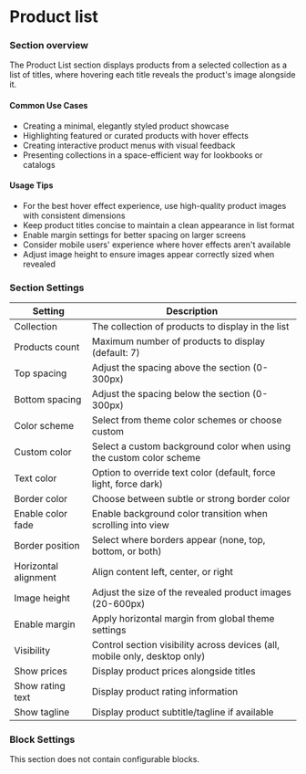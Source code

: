 # Product list

### Section overview

The Product List section displays products from a selected collection as a list of titles, where hovering each title reveals the product's image alongside it.

#### Common Use Cases

* Creating a minimal, elegantly styled product showcase
* Highlighting featured or curated products with hover effects
* Creating interactive product menus with visual feedback
* Presenting collections in a space-efficient way for lookbooks or catalogs

#### Usage Tips

* For the best hover effect experience, use high-quality product images with consistent dimensions
* Keep product titles concise to maintain a clean appearance in list format
* Enable margin settings for better spacing on larger screens
* Consider mobile users' experience where hover effects aren't available
* Adjust image height to ensure images appear correctly sized when revealed

### Section Settings

| Setting              | Description                                                                |
| -------------------- | -------------------------------------------------------------------------- |
| Collection           | The collection of products to display in the list                          |
| Products count       | Maximum number of products to display (default: 7)                         |
| Top spacing          | Adjust the spacing above the section (0-300px)                             |
| Bottom spacing       | Adjust the spacing below the section (0-300px)                             |
| Color scheme         | Select from theme color schemes or choose custom                           |
| Custom color         | Select a custom background color when using the custom color scheme        |
| Text color           | Option to override text color (default, force light, force dark)           |
| Border color         | Choose between subtle or strong border color                               |
| Enable color fade    | Enable background color transition when scrolling into view                |
| Border position      | Select where borders appear (none, top, bottom, or both)                   |
| Horizontal alignment | Align content left, center, or right                                       |
| Image height         | Adjust the size of the revealed product images (20-600px)                  |
| Enable margin        | Apply horizontal margin from global theme settings                         |
| Visibility           | Control section visibility across devices (all, mobile only, desktop only) |
| Show prices          | Display product prices alongside titles                                    |
| Show rating text     | Display product rating information                                         |
| Show tagline         | Display product subtitle/tagline if available                              |

### Block Settings

This section does not contain configurable blocks.
